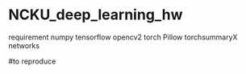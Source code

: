 # NCKU_deep_learning_hw

requirement
numpy
tensorflow
opencv2
torch
Pillow
torchsummaryX
networks

#to reproduce
